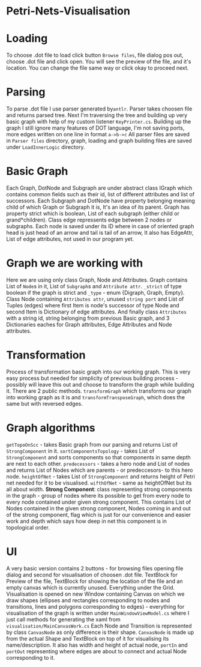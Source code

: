 # Petri-Nets-Visualisation

# Loading
To choose .dot file to load click button `Browse files`, file dialog pos out, choose .dot file and click open. You will see the preview of the file, and it's location. You can change the file same way or click okay to proceed next.

# Parsing
To parse .dot file I use parser generated by`antlr`. Parser takes choosen file and returns parsed tree. Next I'm traversing the tree and building up very basic graph with help of my custom listener `KeyPrinter.cs`. Building up the graph I still ignore many features of DOT language, I'm not saving ports, more edges written on one line in format `a->b->c` All parser files are saved in `Parser files` directory, graph, loading and graph building files are saved under `LoadInnerLogic` directory.

# Basic Graph
Each Graph, DotNode and Subgraph are under abstract class IGraph which contains common fields such as their id, list of different attributes and list of successors. Each Subgraph and DotNode have property belonging meaning child of which Graph or Subgraph it is, It's an idea of its parent. Graph has property strict which is boolean, List of each subgraph (either child or grand\*children). Class edge repressents edge between 2 nodes or subgraphs. Each node is saved under its ID where in case of oriented graph head is just head of an arrow and tail is tail of an arrow, It also has EdgeAttr, List of edge attributes, not used in our program yet.

# Graph we are working with
Here we are using only class Graph, Node and Attributes. Graph contains List of `Node`s in it, List of `Subgraph`s and `Attribute attr`. `_strict` of type boolean if the graph is strict and `_type` - enum {Digraph, Graph, Empty}. Class Node containing `Attributes attr`, unused `string port` and List of Tuples (edges) where first Item is node's successor of type Node and second Item is Dictionary of edge attributes. And finally class `Attributes` with a string id, string belonging from previous Basic graph, and 3 Dictionaries eaches for Graph attributes, Edge Attributes and Node attributes.

# Transformation
Process of transformation basic graph into our working graph. This is very easy process but needed for simplicity of previous building process - possibly will leave this out and choose to transform the graph while building it. There are 2 public methods. `transformGraph` which transforms our graph into working graph as it is and `transformTransposeGraph`, which does the same but with reversed edges.

# Graph algorithms
`getTopoOnScc` - takes Basic graph from our parsing and returns List of `StrongComponent` in it.
`sortComponentsTopology` - takes List of `StrongComponent` and sorts components so that components in same depth are next to each other.
`predecessors` - takes a hero node and List of nodes and returns List of Nodes which are parents - or predeccesors- to this hero node.
`heightOfNet` - takes List of `StrongComponent` and returns height of Petri net needed for it to be visualised.
`wifthOfNet` - same as heightOfNet but its all about width.
      **Strong Component**: class representing strong components in the graph - group of nodes where its possible to get from every node to every node contained under given strong component. This contains List of Nodes contained in the given strong component, Nodes coming in and out of the strong component, flag which is just for our convenience and easier work and depth which says how deep in net this component is in topological order.
      
# UI
A very basic version contains 2 buttons - for browsing files opening file dialog and second for visualisation of choosen .dot file. TextBlock for Preview of the file, TextBlock for showing the location of the file and an empty canvas which is currently unused. Everything under the Grid. Visualisation is opened on new Window containing Canvas on which we draw shapes (ellipses and rectangles corresponding to nodes and transitions, lines and polygons corresponding to edges) - everything for visualisation of the graph is written under `MainWindowViewModel.cs` where I just call methods for generating the xaml from `visualisation/MainCanvasWork.cs` Each Node and Transition is represented by class `CanvasNode` as only difference is their shape. `CanvasNode` is made up from the actual Shape and TextBlock on top of it for visualising its name/description. It also has width and height of actual node, `portIn` and `portOut` representing where edges are about to connect and actual Node corresponding to it. 

